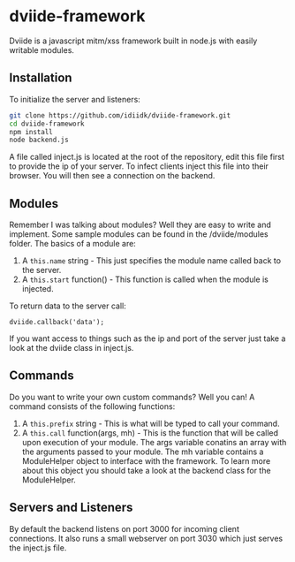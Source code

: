# dviide-framework
Dviide is a javascript mitm/xss framework built in node.js with easily writable modules.

## Installation

To initialize the server and listeners:
```bash
git clone https://github.com/idiidk/dviide-framework.git
cd dviide-framework
npm install
node backend.js
```

A file called inject.js is located at the root of the repository, edit this file first to provide the ip of your server. To infect clients inject this file into their browser. You will then see a connection on the backend.

## Modules

Remember I was talking about modules? Well they are easy to write and implement. Some sample modules can be found in the /dviide/modules folder. The basics of a module are:

1. A ```this.name``` string - This just specifies the module name called back to the server.
2. A ```this.start``` function() - This function is called when the module is injected.

To return data to the server call:
```
dviide.callback('data');
```
If you want access to things such as the ip and port of the server just take a look at the dviide class in inject.js.

## Commands

Do you want to write your own custom commands? Well you can! A command consists of the following functions:

1. A ```this.prefix``` string - This is what will be typed to call your command.
2. A ```this.call``` function(args, mh) - This is the function that will be called upon execution of your module. The args variable conatins an array with the arguments passed to your module. The mh variable contains a ModuleHelper object to interface with the framework. To learn more about this object you should take a look at the backend class for the ModuleHelper.

## Servers and Listeners
By default the backend listens on port 3000 for incoming client connections. It also runs a small webserver on port 3030 which just serves the inject.js file.
